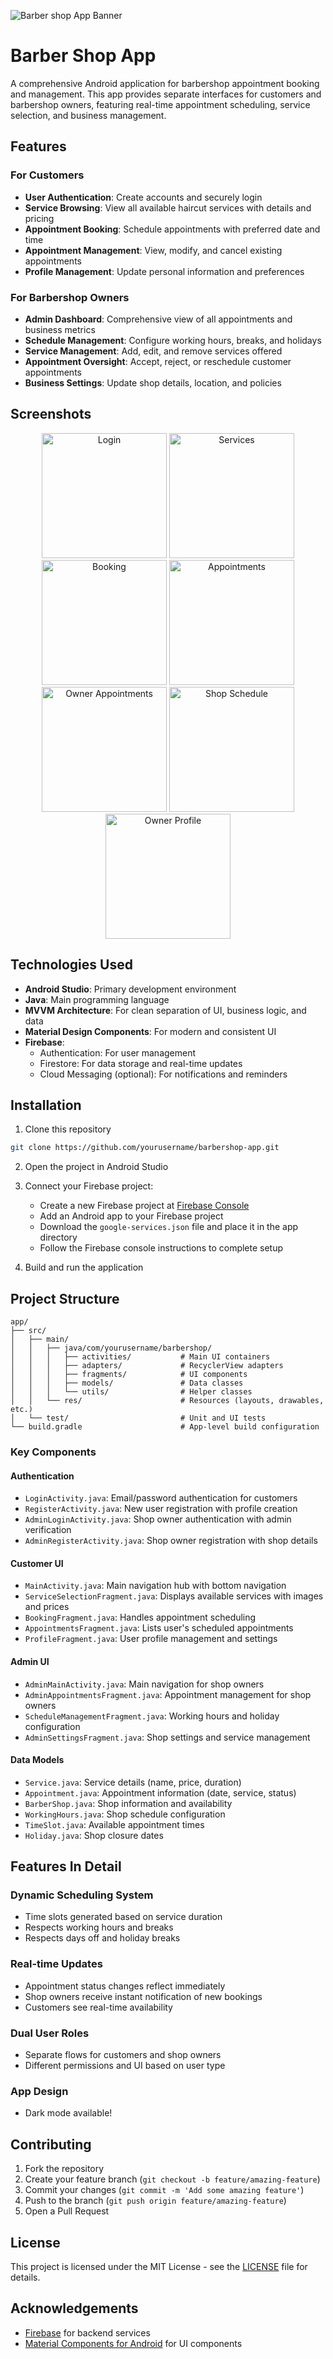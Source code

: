 ![Barber shop App Banner](https://i.imgur.com/wmCYywa.png)

# Barber Shop App

A comprehensive Android application for barbershop appointment booking and management. This app provides separate interfaces for customers and barbershop owners, featuring real-time appointment scheduling, service selection, and business management.

## Features

### For Customers
- **User Authentication**: Create accounts and securely login
- **Service Browsing**: View all available haircut services with details and pricing
- **Appointment Booking**: Schedule appointments with preferred date and time
- **Appointment Management**: View, modify, and cancel existing appointments
- **Profile Management**: Update personal information and preferences

### For Barbershop Owners
- **Admin Dashboard**: Comprehensive view of all appointments and business metrics
- **Schedule Management**: Configure working hours, breaks, and holidays
- **Service Management**: Add, edit, and remove services offered
- **Appointment Oversight**: Accept, reject, or reschedule customer appointments
- **Business Settings**: Update shop details, location, and policies

## Screenshots

<div align="center">
  <img src="https://i.imgur.com/DCcjBkI.png" alt="Login" width="200"/>
  <img src="https://i.imgur.com/rtZYWii.png" alt="Services" width="200"/>
  <img src="https://i.imgur.com/wiPb4xe.png" alt="Booking" width="200"/>
  <img src="https://i.imgur.com/5Qa3lZo.png" alt="Appointments" width="200"/>
  <img src="https://i.imgur.com/1JaquI0.png" alt="Owner Appointments" width="200"/>
  <img src="https://i.imgur.com/CrqfnLm.png" alt="Shop Schedule" width="200"/>
  <img src="https://i.imgur.com/TjLLv3y.png" alt="Owner Profile" width="200"/>
</div>

## Technologies Used

- **Android Studio**: Primary development environment
- **Java**: Main programming language
- **MVVM Architecture**: For clean separation of UI, business logic, and data
- **Material Design Components**: For modern and consistent UI
- **Firebase**:
  - Authentication: For user management
  - Firestore: For data storage and real-time updates
  - Cloud Messaging (optional): For notifications and reminders

## Installation

1. Clone this repository
```bash
git clone https://github.com/yourusername/barbershop-app.git
```

2. Open the project in Android Studio

3. Connect your Firebase project:
   - Create a new Firebase project at [Firebase Console](https://console.firebase.google.com/)
   - Add an Android app to your Firebase project
   - Download the `google-services.json` file and place it in the app directory
   - Follow the Firebase console instructions to complete setup

4. Build and run the application

## Project Structure

```
app/
├── src/
│   ├── main/
│   │   ├── java/com/yourusername/barbershop/
│   │   │   ├── activities/           # Main UI containers
│   │   │   ├── adapters/             # RecyclerView adapters
│   │   │   ├── fragments/            # UI components
│   │   │   ├── models/               # Data classes
│   │   │   └── utils/                # Helper classes
│   │   └── res/                      # Resources (layouts, drawables, etc.)
│   └── test/                         # Unit and UI tests
└── build.gradle                      # App-level build configuration
```

### Key Components

#### Authentication
- `LoginActivity.java`: Email/password authentication for customers
- `RegisterActivity.java`: New user registration with profile creation
- `AdminLoginActivity.java`: Shop owner authentication with admin verification
- `AdminRegisterActivity.java`: Shop owner registration with shop details

#### Customer UI
- `MainActivity.java`: Main navigation hub with bottom navigation
- `ServiceSelectionFragment.java`: Displays available services with images and prices
- `BookingFragment.java`: Handles appointment scheduling
- `AppointmentsFragment.java`: Lists user's scheduled appointments
- `ProfileFragment.java`: User profile management and settings

#### Admin UI
- `AdminMainActivity.java`: Main navigation for shop owners
- `AdminAppointmentsFragment.java`: Appointment management for shop owners
- `ScheduleManagementFragment.java`: Working hours and holiday configuration
- `AdminSettingsFragment.java`: Shop settings and service management

#### Data Models
- `Service.java`: Service details (name, price, duration)
- `Appointment.java`: Appointment information (date, service, status)
- `BarberShop.java`: Shop information and availability
- `WorkingHours.java`: Shop schedule configuration
- `TimeSlot.java`: Available appointment times
- `Holiday.java`: Shop closure dates

## Features In Detail

### Dynamic Scheduling System
- Time slots generated based on service duration
- Respects working hours and breaks
- Respects days off and holiday breaks

### Real-time Updates
- Appointment status changes reflect immediately
- Shop owners receive instant notification of new bookings
- Customers see real-time availability

### Dual User Roles
- Separate flows for customers and shop owners
- Different permissions and UI based on user type

### App Design
- Dark mode available!

## Contributing

1. Fork the repository
2. Create your feature branch (`git checkout -b feature/amazing-feature`)
3. Commit your changes (`git commit -m 'Add some amazing feature'`)
4. Push to the branch (`git push origin feature/amazing-feature`)
5. Open a Pull Request

## License

This project is licensed under the MIT License - see the [LICENSE](LICENSE) file for details.

## Acknowledgements

- [Firebase](https://firebase.google.com/) for backend services
- [Material Components for Android](https://material.io/develop/android) for UI components
